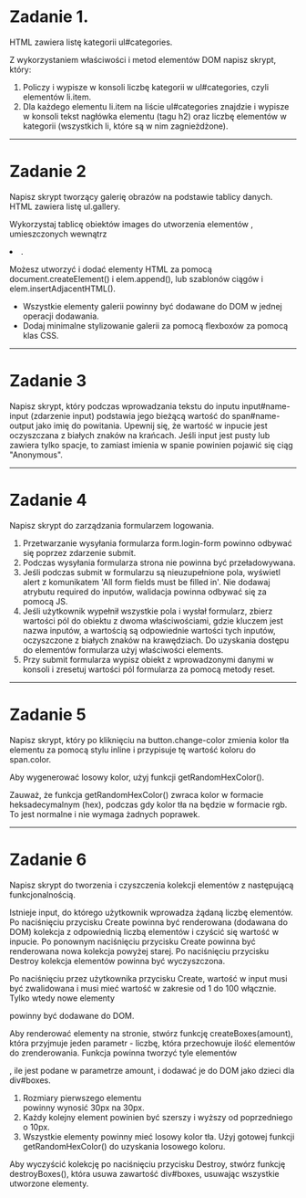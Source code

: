 # Zadanie 1.

HTML zawiera listę kategorii ul#categories.

Z wykorzystaniem właściwości i metod elementów DOM napisz skrypt, który:

1. Policzy i wypisze w konsoli liczbę kategorii w ul#categories, czyli elementów li.item.
2. Dla każdego elementu li.item na liście ul#categories znajdzie i wypisze w konsoli tekst nagłówka elementu (tagu h2) oraz liczbę elementów w kategorii (wszystkich li, które są w nim zagnieżdżone).

-----------------------------------------------------------------------------------------------------------------------------------------------------------------------------------------------------------------------

# Zadanie 2

Napisz skrypt tworzący galerię obrazów na podstawie tablicy danych. HTML zawiera listę ul.gallery.

Wykorzystaj tablicę obiektów images do utworzenia elementów <img>, umieszczonych wewnątrz <li>.

Możesz utworzyć i dodać elementy HTML za pomocą document.createElement() i elem.append(), lub szablonów ciągów i elem.insertAdjacentHTML().

* Wszystkie elementy galerii powinny być dodawane do DOM w jednej operacji dodawania.
* Dodaj minimalne stylizowanie galerii za pomocą flexboxów za pomocą klas CSS.

-----------------------------------------------------------------------------------------------------------------------------------------------------------------------------------------------------------------------

# Zadanie 3

Napisz skrypt, który podczas wprowadzania tekstu do inputu input#name-input (zdarzenie input) podstawia jego bieżącą wartość do span#name-output jako imię do powitania. Upewnij się, że wartość w inpucie jest oczyszczana z białych znaków na krańcach. Jeśli input jest pusty lub zawiera tylko spacje, to zamiast imienia w spanie powinien pojawić się ciąg "Anonymous".

-----------------------------------------------------------------------------------------------------------------------------------------------------------------------------------------------------------------------

# Zadanie 4

Napisz skrypt do zarządzania formularzem logowania.

1. Przetwarzanie wysyłania formularza form.login-form powinno odbywać się poprzez zdarzenie submit.
2. Podczas wysyłania formularza strona nie powinna być przeładowywana.
3. Jeśli podczas submit w formularzu są nieuzupełnione pola, wyświetl alert z komunikatem 'All form fields must be filled in'. Nie dodawaj atrybutu required do inputów, walidacja powinna odbywać się za pomocą JS.
4. Jeśli użytkownik wypełnił wszystkie pola i wysłał formularz, zbierz wartości pól do obiektu z dwoma właściwościami, gdzie kluczem jest nazwa inputów, a wartością są odpowiednie wartości tych inputów, oczyszczone z białych znaków na krawędziach. Do uzyskania dostępu do elementów formularza użyj właściwości elements.
5. Przy submit formularza wypisz obiekt z wprowadzonymi danymi w konsoli i zresetuj wartości pól formularza za pomocą metody reset.

-----------------------------------------------------------------------------------------------------------------------------------------------------------------------------------------------------------------------

# Zadanie 5

Napisz skrypt, który po kliknięciu na button.change-color zmienia kolor tła elementu <body> za pomocą stylu inline i przypisuje tę wartość koloru do span.color.

Aby wygenerować losowy kolor, użyj funkcji getRandomHexColor().

Zauważ, że funkcja getRandomHexColor() zwraca kolor w formacie heksadecymalnym (hex), podczas gdy kolor tła na <body> będzie w formacie rgb. To jest normalne i nie wymaga żadnych poprawek.

-----------------------------------------------------------------------------------------------------------------------------------------------------------------------------------------------------------------------

# Zadanie 6

Napisz skrypt do tworzenia i czyszczenia kolekcji elementów z następującą funkcjonalnością.


Istnieje input, do którego użytkownik wprowadza żądaną liczbę elementów. Po naciśnięciu przycisku Create powinna być renderowana (dodawana do DOM) kolekcja z odpowiednią liczbą elementów i czyścić się wartość w inpucie. Po ponownym naciśnięciu przycisku Create powinna być renderowana nowa kolekcja powyżej starej. Po naciśnięciu przycisku Destroy kolekcja elementów powinna być wyczyszczona.


Po naciśnięciu przez użytkownika przycisku Create, wartość w input musi być zwalidowana i musi mieć wartość w zakresie od 1 do 100 włącznie. Tylko wtedy nowe elementy <div> powinny być dodawane do DOM.


Aby renderować elementy na stronie, stwórz funkcję createBoxes(amount), która przyjmuje jeden parametr - liczbę, która przechowuje ilość elementów do zrenderowania. Funkcja powinna tworzyć tyle elementów <div>, ile jest podane w parametrze amount, i dodawać je do DOM jako dzieci dla div#boxes.

1. Rozmiary pierwszego elementu <div> powinny wynosić 30px na 30px.
2. Każdy kolejny element powinien być szerszy i wyższy od poprzedniego o 10px.
3. Wszystkie elementy powinny mieć losowy kolor tła. Użyj gotowej funkcji getRandomHexColor() do uzyskania losowego koloru.

Aby wyczyścić kolekcję po naciśnięciu przycisku Destroy, stwórz funkcję destroyBoxes(), która usuwa zawartość div#boxes, usuwając wszystkie utworzone elementy.

